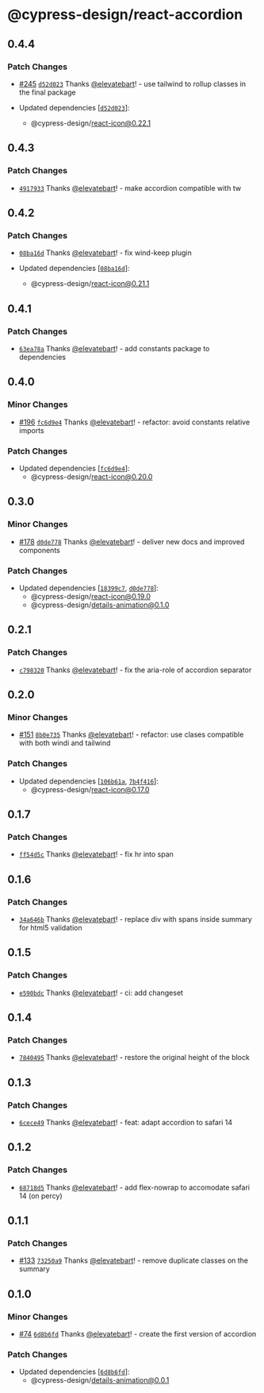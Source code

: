 # @cypress-design/react-accordion

## 0.4.4

### Patch Changes

- [#245](https://github.com/cypress-io/cypress-design/pull/245) [`d52d023`](https://github.com/cypress-io/cypress-design/commit/d52d02301bb851d514661a8c258d0c4ae5baf171) Thanks [@elevatebart](https://github.com/elevatebart)! - use tailwind to rollup classes in the final package

- Updated dependencies [[`d52d023`](https://github.com/cypress-io/cypress-design/commit/d52d02301bb851d514661a8c258d0c4ae5baf171)]:
  - @cypress-design/react-icon@0.22.1

## 0.4.3

### Patch Changes

- [`4917933`](https://github.com/cypress-io/cypress-design/commit/4917933c82078090c7c29e94a090737e0427821d) Thanks [@elevatebart](https://github.com/elevatebart)! - make accordion compatible with tw

## 0.4.2

### Patch Changes

- [`08ba16d`](https://github.com/cypress-io/cypress-design/commit/08ba16da4a8663676ee96ac4950938857bd0d9a3) Thanks [@elevatebart](https://github.com/elevatebart)! - fix wind-keep plugin

- Updated dependencies [[`08ba16d`](https://github.com/cypress-io/cypress-design/commit/08ba16da4a8663676ee96ac4950938857bd0d9a3)]:
  - @cypress-design/react-icon@0.21.1

## 0.4.1

### Patch Changes

- [`63ea78a`](https://github.com/cypress-io/cypress-design/commit/63ea78af2062fd5e3fb8c61fa4bcf85fd95e803b) Thanks [@elevatebart](https://github.com/elevatebart)! - add constants package to dependencies

## 0.4.0

### Minor Changes

- [#196](https://github.com/cypress-io/cypress-design/pull/196) [`fc6d9e4`](https://github.com/cypress-io/cypress-design/commit/fc6d9e4fedcc01fa8e01b868b0fa66d8895c37d0) Thanks [@elevatebart](https://github.com/elevatebart)! - refactor: avoid constants relative imports

### Patch Changes

- Updated dependencies [[`fc6d9e4`](https://github.com/cypress-io/cypress-design/commit/fc6d9e4fedcc01fa8e01b868b0fa66d8895c37d0)]:
  - @cypress-design/react-icon@0.20.0

## 0.3.0

### Minor Changes

- [#178](https://github.com/cypress-io/cypress-design/pull/178) [`d0de778`](https://github.com/cypress-io/cypress-design/commit/d0de77843adb87d8f4804219c6dca8f45b15c650) Thanks [@elevatebart](https://github.com/elevatebart)! - deliver new docs and improved components

### Patch Changes

- Updated dependencies [[`18399c7`](https://github.com/cypress-io/cypress-design/commit/18399c72a52288c67af0935384430d4e4cd24251), [`d0de778`](https://github.com/cypress-io/cypress-design/commit/d0de77843adb87d8f4804219c6dca8f45b15c650)]:
  - @cypress-design/react-icon@0.19.0
  - @cypress-design/details-animation@0.1.0

## 0.2.1

### Patch Changes

- [`c798320`](https://github.com/cypress-io/cypress-design/commit/c798320236ec41a43eb74be80f407781e980aaf0) Thanks [@elevatebart](https://github.com/elevatebart)! - fix the aria-role of accordion separator

## 0.2.0

### Minor Changes

- [#151](https://github.com/cypress-io/cypress-design/pull/151) [`8b0e735`](https://github.com/cypress-io/cypress-design/commit/8b0e7356eb64a6b3583d3486dda8ecbb11c34cca) Thanks [@elevatebart](https://github.com/elevatebart)! - refactor: use clases compatible with both windi and tailwind

### Patch Changes

- Updated dependencies [[`106b61a`](https://github.com/cypress-io/cypress-design/commit/106b61a97888f956a4c9d235fde5efb4243e1445), [`7b4f416`](https://github.com/cypress-io/cypress-design/commit/7b4f4162a0d150aa8cab7ec239faebb58c39464d)]:
  - @cypress-design/react-icon@0.17.0

## 0.1.7

### Patch Changes

- [`ff54d5c`](https://github.com/cypress-io/cypress-design/commit/ff54d5c098bec93083b9c2ecc84439a0d3878f56) Thanks [@elevatebart](https://github.com/elevatebart)! - fix hr into span

## 0.1.6

### Patch Changes

- [`34a646b`](https://github.com/cypress-io/cypress-design/commit/34a646bbb5ae613d3ede0f63ac62c8a6bf31dd82) Thanks [@elevatebart](https://github.com/elevatebart)! - replace div with spans inside summary for html5 validation

## 0.1.5

### Patch Changes

- [`e590bdc`](https://github.com/cypress-io/cypress-design/commit/e590bdc4a1f076e00fd1c5d41c461880fbff53d1) Thanks [@elevatebart](https://github.com/elevatebart)! - ci: add changeset

## 0.1.4

### Patch Changes

- [`7840495`](https://github.com/cypress-io/cypress-design/commit/78404955f8fe1f644a53fe087a9cfa02e7088fce) Thanks [@elevatebart](https://github.com/elevatebart)! - restore the original height of the block

## 0.1.3

### Patch Changes

- [`6cece49`](https://github.com/cypress-io/cypress-design/commit/6cece49fc60db7046df81a3f77e9a696326e55a9) Thanks [@elevatebart](https://github.com/elevatebart)! - feat: adapt accordion to safari 14

## 0.1.2

### Patch Changes

- [`68718d5`](https://github.com/cypress-io/cypress-design/commit/68718d5b75ac8affec83d3af3c849c8288282aa3) Thanks [@elevatebart](https://github.com/elevatebart)! - add flex-nowrap to accomodate safari 14 (on percy)

## 0.1.1

### Patch Changes

- [#133](https://github.com/cypress-io/cypress-design/pull/133) [`73250a9`](https://github.com/cypress-io/cypress-design/commit/73250a9d65a890e4be74009978214f49c64e9fce) Thanks [@elevatebart](https://github.com/elevatebart)! - remove duplicate classes on the summary

## 0.1.0

### Minor Changes

- [#74](https://github.com/cypress-io/cypress-design/pull/74) [`6d8b6fd`](https://github.com/cypress-io/cypress-design/commit/6d8b6fd763b0389d748884c35f4ff6dd73724977) Thanks [@elevatebart](https://github.com/elevatebart)! - create the first version of accordion

### Patch Changes

- Updated dependencies [[`6d8b6fd`](https://github.com/cypress-io/cypress-design/commit/6d8b6fd763b0389d748884c35f4ff6dd73724977)]:
  - @cypress-design/details-animation@0.0.1

